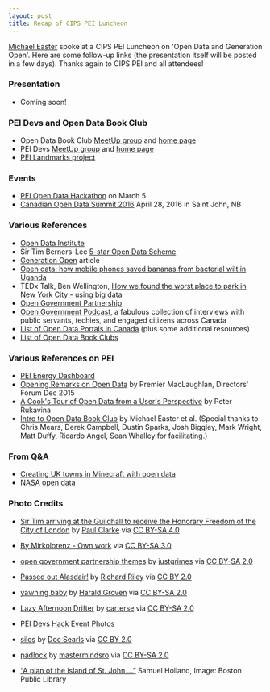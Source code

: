 ```yaml
---
layout: post
title: Recap of CIPS PEI Luncheon
---
```


[Michael Easter](http://twitter.com/30_for_60) spoke at a CIPS PEI Luncheon on 'Open Data and Generation Open'. Here are some follow-up links
(the presentation itself will be posted in a few days). Thanks again to CIPS PEI and all attendees!

### Presentation

* Coming soon!

### PEI Devs and Open Data Book Club

* Open Data Book Club [MeetUp group](http://meetup.com/Open-Data-PEI) and [home page](http://peidevs.github.io/OpenDataBookClub)
* PEI Devs [MeetUp group](http://www.meetup.com/PEI-Developers/) and [home page](http://peidevs.github.io)
* [PEI Landmarks project](http://peidevs.github.io/OpenDataBookClub/landmarks/landmarks.html)

### Events

* [PEI Open Data Hackathon](http://bit.ly/1RwhOPf) on March 5
* [Canadian Open Data Summit 2016](http://opendatasummit.ca/en/) April 28, 2016 in Saint John, NB

### Various References

* [Open Data Institute](http://opendata.institute/)
* Sir Tim Berners-Lee [5-star Open Data Scheme](http://www.slideshare.net/TheODINC/tim-bernerslees-5star-open-data-scheme)
* [Generation Open](http://theodi.org/generation-o?edition=2&cache=1446482535) article
* [Open data: how mobile phones saved bananas from bacterial wilt in Uganda](http://www.theguardian.com/global-development-professionals-network/2015/feb/11/open-data-how-mobile-phones-saved-bananas-from-bacterial-wilt-in-uganda)
* TEDx Talk, Ben Wellington, [How we found the worst place to park in New York City - using big data](https://www.ted.com/talks/ben_wellington_how_we_found_the_worst_place_to_park_in_new_york_city_using_big_data?language=en) 
* [Open Government Partnership](http://www.opengovpartnership.org/)
* [Open Government Podcast](https://soundcloud.com/richard-pietro), a fabulous collection of interviews with public servants, techies, and engaged citizens across Canada
* [List of Open Data Portals in Canada](https://github.com/peidevs/OpenDataBookClub/blob/master/doc/resources.md) (plus some additional resources)
* [List of Open Data Book Clubs](http://opendatabook.club/#list-of-active-open-data-book-clubs)

### Various References on PEI

* [PEI Energy Dashboard](http://energy.reinvented.net/)
* [Opening Remarks on Open Data](https://www.youtube.com/watch?v=5YTGJqZaDzw) by Premier MacLaughlan, Directors' Forum Dec 2015
* [A Cook's Tour of Open Data from a User's Perspective](https://speakerdeck.com/reinvented/a-cooks-tour-of-open-data-from-a-users-perspective-directors-forum) by Peter Rukavina
* [Intro to Open Data Book Club](https://bitly.com/1ZfVnO4) by Michael Easter et al. (Special thanks to Chris Mears, Derek Campbell, Dustin Sparks, Josh Biggley, Mark Wright, Matt Duffy, Ricardo Angel, Sean Whalley for facilitating.)

### From Q&A
* [Creating UK towns in Minecraft with open data](http://www.winbeta.org/news/magic-minecraft-map-maker-creates-uk-towns-minecraft-automatically-using-public-data)
* [NASA open data](https://open.nasa.gov/open-data/)

### Photo Credits
* [Sir Tim arriving at the Guildhall to receive the Honorary Freedom of the City of London](https://commons.wikimedia.org/wiki/File:Sir_Tim_Berners-Lee.jpg) by [Paul Clarke](https://commons.wikimedia.org/wiki/User:Paulrclarke) via [CC BY-SA 4.0](https://creativecommons.org/licenses/by-sa/4.0/deed.en)

* [By Mirkolorenz - Own work](https://commons.wikimedia.org/w/index.php?curid=14092534) via [CC BY-SA 3.0](https://creativecommons.org/licenses/by-sa/3.0/)

* [open government partnership themes](http://bit.ly/1QmNT6L) by [justgrimes](https://www.flickr.com/photos/notbrucelee/) via [CC BY-SA 2.0](https://creativecommons.org/licenses/by-sa/2.0/)

* [Passed out Alasdair!](http://bit.ly/1DO2Ter) by [Richard Riley](https://www.flickr.com/photos/rileyroxx/) via [CC BY 2.0](https://creativecommons.org/licenses/by/2.0/) 

* [yawning baby](http://bit.ly/1Nb8T30) by [Harald Groven](https://www.flickr.com/photos/kongharald/) via [CC BY-SA 2.0](https://creativecommons.org/licenses/by-sa/2.0/) 

* [Lazy Afternoon Drifter](http://bit.ly/1DO1RPm) by [carterse](https://www.flickr.com/photos/australianshepherds/) via [CC BY-SA 2.0](https://creativecommons.org/licenses/by-sa/2.0/) 

* [PEI Devs Hack Event Photos](https://www.flickr.com/photos/100794919@N05/)

* [silos](http://bit.ly/1mGm1CW) by [Doc Searls](https://www.flickr.com/photos/docsearls/) via [CC BY 2.0](https://creativecommons.org/licenses/by/2.0/)

* [padlock](http://bit.ly/1NgKPLL) by [mastermindsro](https://www.flickr.com/photos/9216660@N02/) via [CC BY-SA 2.0](https://creativecommons.org/licenses/by-sa/2.0/)

* [“A plan of the island of St. John …”](http://maps.bpl.org/id/14108) Samuel Holland, Image: Boston Public Library

